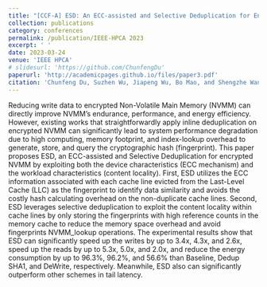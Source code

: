 ```yaml
---
title: "[CCF-A] ESD: An ECC-assisted and Selective Deduplication for Encrypted Non-Volatile Main Memory"
collection: publications
category: conferences
permalink: /publication/IEEE-HPCA 2023
excerpt: ' '
date: 2023-03-24
venue: 'IEEE HPCA'
# slidesurl: 'https://github.com/ChunfengDu'
paperurl: 'http://academicpages.github.io/files/paper3.pdf'
citation: 'Chunfeng Du, Suzhen Wu, Jiapeng Wu, Bo Mao, and Shengzhe Wang. ESD: An ECC-assisted and Selective Deduplication for Non-Volatile Main Memory. In Proceedings of the 29th IEEE International Symposium on High-Performance Computer Architecture (HPCA’23), Montreal, QC, Canada, February 25–March 01, 2023.'
---
```


Reducing write data to encrypted Non-Volatile Main Memory (NVMM) can directly improve NVMM’s endurance, performance, and energy efficiency. However, existing works that straightforwardly apply inline deduplication on encrypted NVMM can significantly lead to system performance degradation due to high computing, memory footprint, and index-lookup overhead to generate, store, and query the cryptographic hash (fingerprint). This paper proposes ESD, an ECC-assisted and Selective Deduplication for encrypted NVMM by exploiting both the device characteristics (ECC mechanism) and the workload characteristics (content locality). First, ESD utilizes the ECC information associated with each cache line evicted from the Last-Level Cache (LLC) as the fingerprint to identify data similarity and avoids the costly hash calculating overhead on the non-duplicate cache lines. Second, ESD leverages selective deduplication to exploit the content locality within cache lines by only storing the fingerprints with high reference counts in the memory cache to reduce the memory space overhead and avoid fingerprints NVMM_lookup operations. The experimental results show that ESD can significantly speed up the writes by up to 3.4x, 4.3x, and 2.6x, speed up the reads by up to 5.3x, 5.0x, and 2.0x, and reduce the energy consumption by up to 96.3%, 96.2%, and 56.6% than Baseline, Dedup SHA1, and DeWrite, respectively. Meanwhile, ESD also can significantly outperform other schemes in tail latency.
